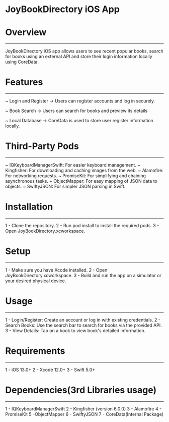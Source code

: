 # JoyBookDirectory iOS App

# Overview
-----------
JoyBookDirectory iOS app allows users to see recent popular books, search for books using an external API and store their login information locally using CoreData.


# Features
----------
~ Login and Register -> Users can register accounts and log in securely.

~ Book Search -> Users can search for books and preview its details

~ Local Database -> CoreData is used to store user register information locally.


# Third-Party Pods
------------------
~ IQKeyboardManagerSwift: For easier keyboard management.
~ Kingfisher: For downloading and caching images from the web.
~ Alamofire: For networking requests.
~ PromiseKit: For simplifying and chaining asynchronous tasks.
~ ObjectMapper: For easy mapping of JSON data to objects.
~ SwiftyJSON: For simpler JSON parsing in Swift.


# Installation
--------------
1 - Clone the repository.
2 - Run pod install to install the required pods.
3 - Open JoyBookDirectory.xcworkspace.


# Setup
-------
1 - Make sure you have Xcode installed.
2 - Open JoyBookDirectory.xcworkspace.
3 - Build and run the app on a simulator or your desired physical device.


# Usage
-------
1 - Login/Register: Create an account or log in with existing credentials.
2 - Search Books: Use the search bar to search for books via the provided API.
3 - View Details: Tap on a book to view book's detailed information.


# Requirements
--------------
1 - iOS 13.0+
2 - Xcode 12.0+
3 - Swift 5.0+


# Dependencies(3rd Libraries usage)
-----------------------------------
1 - IQKeyboardManagerSwift
2 - Kingfisher (version 6.0.0)
3 - Alamofire
4 - PromiseKit
5 -ObjectMapper
6 - SwiftyJSON
7 - CoreData(Internal Package)
